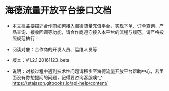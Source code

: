 # 海德流量开放平台接口文档

* 本文档主要描述合作商如何接入海德流量充值平台，实现下单、订单查询、产品查询、接收回调等功能，请合作商遵守接入本平台的流程与规范，请严格按照规范执行！

* 阅读对象：合作商的开发人员、运维人员等

* 版本：V1.2.1.20161123_beta

* 说明：对接过程中遇到技术性问题请移步至海德流量开放平台帮助中心，若里面没有你想提问的问题，记得要咨询客服噢^_^ https://stajason.gitbooks.io/api-help/content/
